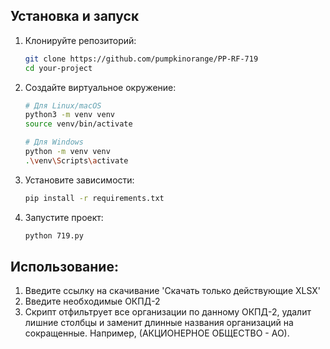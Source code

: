 ## Установка и запуск

1.  Клонируйте репозиторий:
    ```bash
    git clone https://github.com/pumpkinorange/PP-RF-719
    cd your-project
    ```

2.  Создайте виртуальное окружение:
    ```bash
    # Для Linux/macOS
    python3 -m venv venv
    source venv/bin/activate

    # Для Windows
    python -m venv venv
    .\venv\Scripts\activate
    ```

3.  Установите зависимости:
    ```bash
    pip install -r requirements.txt
    ```

4.  Запустите проект:
    ```bash
    python 719.py
    ```

## Использование:
  1. Введите ссылку на скачивание 'Скачать только действующие XLSX'
  2. Введите необходимые ОКПД-2
  3. Скрипт отфильтрует все организации по данному ОКПД-2, удалит лишние столбцы и заменит длинные названия организаций на сокращенные.
     Например, (АКЦИОНЕРНОЕ ОБЩЕСТВО - АО).
  
